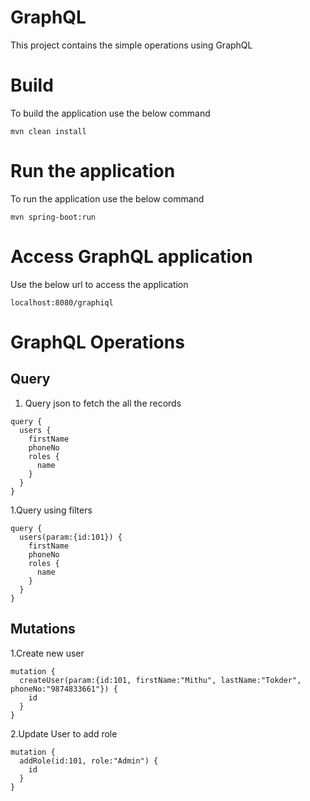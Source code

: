 # GraphQL
This project contains the simple operations using GraphQL

# Build
To build the application use the below command

```shell script
mvn clean install
```

# Run the application
To run the application use the below command
```shell script
mvn spring-boot:run
```
# Access GraphQL application

Use the below url to access the application
```shell script
localhost:8080/graphiql
```

# GraphQL Operations
## Query
1. Query json to fetch the all the records
```shell script
query {
  users {
    firstName
    phoneNo
    roles {
      name
    }
  }
}
```
1.Query using filters
```shell script
query {
  users(param:{id:101}) {
    firstName
    phoneNo
    roles {
      name
    }
  }
}
```

## Mutations
1.Create new user
```shell script
mutation {
  createUser(param:{id:101, firstName:"Mithu", lastName:"Tokder", phoneNo:"9874833661"}) {
    id
  }
}
```
2.Update User to add role
```shell script
mutation {
  addRole(id:101, role:"Admin") {
    id
  }
}
``` 
